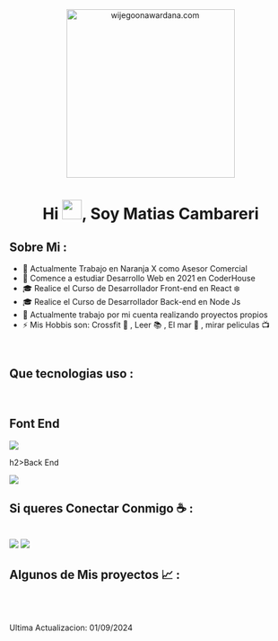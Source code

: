 <div align="center" width="50">
    <img alt="wijegoonawardana.com" src="./assets/oh hi there.png" width="300"/>
</div>
<h1 align="center">Hi <img src="https://media.giphy.com/media/hvRJCLFzcasrR4ia7z/giphy.gif" width="35">, Soy Matias Cambareri</h1>


## Sobre Mi :

- 🏢 Actualmente Trabajo en Naranja X como Asesor Comercial
- 🏢 Comence a estudiar Desarrollo Web en 2021 en CoderHouse
- 🎓 Realice el Curso de Desarrollador Front-end en React :snowflake:
- 🎓 Realice el Curso de Desarrollador Back-end en Node Js
- 🏡 Actualmente trabajo por mi cuenta realizando proyectos propios
- ⚡ Mis Hobbis son: Crossfit :muscle: , Leer :books: , El mar :ocean: , mirar peliculas :tv:

<br>

## Que tecnologias uso :

<br>

<h2>Font End</h2>

<img src="https://skillicons.dev/icons?i=html,css,bootstrap,tailwind,js,ts,materialui,react,vite,git" />

h2>Back End</h2>

<img src="https://skillicons.dev/icons?i=nodejs,npm,express,sequelize,firebase,mongodb,postman" />

<br>

## Si queres Conectar Conmigo ☕ :

<br>

<img src="https://skillicons.dev/icons?i=linkedin" />
<img src="https://skillicons.dev/icons?i=instagram" />

<br>

## Algunos de Mis proyectos 📈 :

<br>


<br>


Ultima Actualizacion: 01/09/2024
